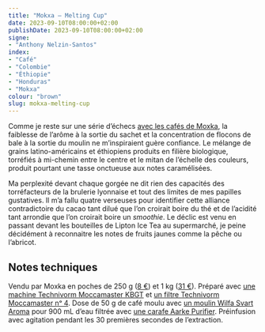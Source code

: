 ```yaml
---
title: "Mokxa — Melting Cup"
date: 2023-09-10T08:00:00+02:00
publishDate: 2023-09-10T08:00:00+02:00
signe:
- "Anthony Nelzin-Santos"
index:
- "Café"
- "Colombie"
- "Éthiopie"
- "Honduras"
- "Mokxa"
colour: "brown"
slug: mokxa-melting-cup
---
```


Comme je reste sur une série d’échecs [avec les cafés de Moxka](https://zinzolin.fr/index/mokxa/ "Mokxa | Zinzolin"), la faiblesse de l’arôme à la sortie du sachet et la concentration de flocons de bale à la sortie du moulin ne m’inspiraient guère confiance. Le mélange de grains latino-américains et éthiopiens produits en filière biologique, torréfiés à mi-chemin entre le centre et le mitan de l’échelle des couleurs, produit pourtant une tasse onctueuse aux notes caramélisées.

Ma perplexité devant chaque gorgée ne dit rien des capacités des torréfacteurs de la brulerie lyonnaise et tout des limites de mes papilles gustatives. Il m’a fallu quatre verseuses pour identifier cette alliance contradictoire du cacao tant dilué que l’on croirait boire du thé et de l’acidité tant arrondie que l’on croirait boire un *smoothie*. Le déclic est venu en passant devant les bouteilles de Lipton Ice Tea au supermarché, je peine décidément à reconnaitre les notes de fruits jaunes comme la pêche ou l’abricot.

## Notes techniques

Vendu par Moxka en poches de 250 g ([8 €](https://shop.cafemokxa.com/nos-cafes/378-4365-melting-cup-blend-bio.html#/25-conditionnement-250grs/29-mouture-grains "BLEND BIO")) et 1 kg ([31 €](https://shop.cafemokxa.com/nos-cafes/378-4354-melting-cup-blend-bio.html#/27-conditionnement-1kg/29-mouture-grains "BLEND BIO")). Préparé avec [une machine Technivorm Moccamaster KBGT](https://amzn.to/3oKQ0KJ) et [un filtre Technivorm Moccamaster nᵒ 4](https://amzn.to/3mamexu). Dose de 50 g de café moulu avec [un moulin Wilfa Svart Aroma](https://amzn.to/38zVkdx) pour 900 mL d’eau filtrée avec [une carafe Aarke Purifier](https://amzn.to/3YJFCpU). Préinfusion avec agitation pendant les 30 premières secondes de l’extraction.